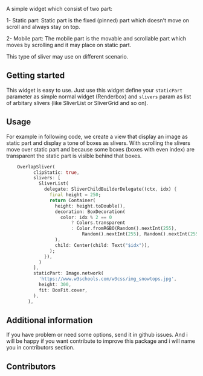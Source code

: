 A simple widget which consist of two part:

1- Static part:
Static part is the fixed (pinned) part which doesn't move on scroll and always stay on top.

2- Mobile part:
The mobile part is the movable and scrollable part which moves by scrolling and it may place on static part.

This type of sliver may use on different scenario.

## Getting started

This widget is easy to use. Just use this widget define your `staticPart` parameter as simple normal widget (Renderbox) and `slivers` param as list of arbitary slivers (like SliverList or SliverGrid and so on).

## Usage

For example in following code, we create a view that display an image as static part and display a tone of boxes as slivers. With scrolling the slivers move over static part and because some boxes (boxes with even index) are transparent the static part is visible behind that boxes.

```dart
    OverlapSliver(
          clipStatic: true,
          slivers: [
            SliverList(
              delegate: SliverChildBuilderDelegate((ctx, idx) {
                final height = 250;
                return Container(
                  height: height.toDouble(),
                  decoration: BoxDecoration(
                    color: idx % 2 == 0
                        ? Colors.transparent
                        : Color.fromRGBO(Random().nextInt(255),
                            Random().nextInt(255), Random().nextInt(255), 1),
                  ),
                  child: Center(child: Text("$idx")),
                );
              }),
            )
          ],
          staticPart: Image.network(
            'https://www.w3schools.com/w3css/img_snowtops.jpg',
            height: 300,
            fit: BoxFit.cover,
          ),
        ),
```

## Additional information

If you have problem or need some options, send it in github issues.
And i will be happy if you want contribute to improve this package and i will name you in contributors section.

## Contributors
